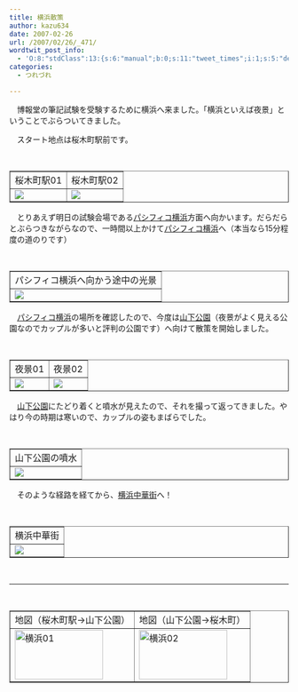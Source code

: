 ```yaml
---
title: 横浜散策
author: kazu634
date: 2007-02-26
url: /2007/02/26/_471/
wordtwit_post_info:
  - 'O:8:"stdClass":13:{s:6:"manual";b:0;s:11:"tweet_times";i:1;s:5:"delay";i:0;s:7:"enabled";i:1;s:10:"separation";s:2:"60";s:7:"version";s:3:"3.7";s:14:"tweet_template";b:0;s:6:"status";i:2;s:6:"result";a:0:{}s:13:"tweet_counter";i:2;s:13:"tweet_log_ids";a:1:{i:0;i:2817;}s:9:"hash_tags";a:0:{}s:8:"accounts";a:1:{i:0;s:7:"kazu634";}}'
categories:
  - つれづれ

---
```

<div class="section">
<p>
    　博報堂の筆記試験を受験するために横浜へ来ました。「横浜といえば夜景」ということでぶらついてきました。
</p>
  
<p>
    　スタート地点は桜木町駅前です。
</p></p> 
  
<p>
<center>
<br /> 
      
<table cellspacing="0" cellpadding="2" border="1">
<tr valign="top">
<td>
            桜木町駅01
</td>
          
<td>
            桜木町駅02
</td>
</tr>
        
<tr valign="top">
<td>
<a href="http://pics.livedoor.com/u/simoom634/2333712" onclick="__gaTracker('send', 'event', 'outbound-article', 'http://pics.livedoor.com/u/simoom634/2333712', '');" target="_blank"><img src="http://img01.pics.livedoor.com/001/d/3/d31f1b3439a11e6cd50e-M.JPG" border="0" /></a>
</td>
          
<td>
<a href="http://pics.livedoor.com/u/simoom634/2333715" onclick="__gaTracker('send', 'event', 'outbound-article', 'http://pics.livedoor.com/u/simoom634/2333715', '');" target="_blank"><img src="http://img01.pics.livedoor.com/001/9/6/96c7230db3e3a63215fb-M.JPG" border="0" /></a>
</td>
</tr>
</table>
      
<p>
</center> 
        
<p>
          　とりあえず明日の試験会場である<a href="http://ja.wikipedia.org/wiki/%E3%83%91%E3%82%B7%E3%83%95%E3%82%A3%E3%82%B3%E6%A8%AA%E6%B5%9C" onclick="__gaTracker('send', 'event', 'outbound-article', 'http://ja.wikipedia.org/wiki/%E3%83%91%E3%82%B7%E3%83%95%E3%82%A3%E3%82%B3%E6%A8%AA%E6%B5%9C', 'パシフィコ横浜');" target="blank">パシフィコ横浜</a>方面へ向かいます。だらだらとぶらつきながらなので、一時間以上かけて<a href="http://ja.wikipedia.org/wiki/%E3%83%91%E3%82%B7%E3%83%95%E3%82%A3%E3%82%B3%E6%A8%AA%E6%B5%9C" onclick="__gaTracker('send', 'event', 'outbound-article', 'http://ja.wikipedia.org/wiki/%E3%83%91%E3%82%B7%E3%83%95%E3%82%A3%E3%82%B3%E6%A8%AA%E6%B5%9C', 'パシフィコ横浜');" target="blank">パシフィコ横浜</a>へ（本当なら15分程度の道のりです）
</p>
        
<p>
<center>
<br /> 
            
<table cellspacing="0" cellpadding="2" border="1">
<tr valign="top">
<td>
                  パシフィコ横浜へ向かう途中の光景
</td>
</tr>
              
<tr valign="top">
<td>
<a href="http://pics.livedoor.com/u/simoom634/2333719" onclick="__gaTracker('send', 'event', 'outbound-article', 'http://pics.livedoor.com/u/simoom634/2333719', '');" target="_blank"><img src="http://img07.pics.livedoor.com/007/0/b/0b7ca6b2dd33b0a0a026-M.JPG" border="0" /></a>
</td>
</tr>
</table>
            
<p>
</center> 
              
<p>
                　<a href="http://ja.wikipedia.org/wiki/%E3%83%91%E3%82%B7%E3%83%95%E3%82%A3%E3%82%B3%E6%A8%AA%E6%B5%9C" onclick="__gaTracker('send', 'event', 'outbound-article', 'http://ja.wikipedia.org/wiki/%E3%83%91%E3%82%B7%E3%83%95%E3%82%A3%E3%82%B3%E6%A8%AA%E6%B5%9C', 'パシフィコ横浜');" target="blank">パシフィコ横浜</a>の場所を確認したので、今度は<a href="http://ja.wikipedia.org/wiki/%E5%B1%B1%E4%B8%8B%E5%85%AC%E5%9C%92" onclick="__gaTracker('send', 'event', 'outbound-article', 'http://ja.wikipedia.org/wiki/%E5%B1%B1%E4%B8%8B%E5%85%AC%E5%9C%92', '山下公園');" target="blank">山下公園</a>（夜景がよく見える公園なのでカップルが多いと評判の公園です）へ向けて散策を開始しました。
</p>
              
<p>
<center>
<br /> 
                  
<table cellspacing="0" cellpadding="2" border="1">
<tr valign="top">
<td>
                        夜景01
</td>
                      
<td>
                        夜景02
</td>
</tr>
                    
<tr valign="top">
<td>
<a href="http://pics.livedoor.com/u/simoom634/2333727" onclick="__gaTracker('send', 'event', 'outbound-article', 'http://pics.livedoor.com/u/simoom634/2333727', '');" target="_blank"><img src="http://img05.pics.livedoor.com/005/5/0/5021e79c4dc28a2217bb-M.JPG" border="0" /></a>
</td>
                      
<td>
<a href="http://pics.livedoor.com/u/simoom634/2333730" onclick="__gaTracker('send', 'event', 'outbound-article', 'http://pics.livedoor.com/u/simoom634/2333730', '');" target="_blank"><img src="http://img03.pics.livedoor.com/003/9/7/97fcb0425376973c8ed0-M.JPG" border="0" /></a>
</td>
</tr>
</table>
                  
<p>
</center> 
                    
<p>
                      　<a href="http://ja.wikipedia.org/wiki/%E5%B1%B1%E4%B8%8B%E5%85%AC%E5%9C%92" onclick="__gaTracker('send', 'event', 'outbound-article', 'http://ja.wikipedia.org/wiki/%E5%B1%B1%E4%B8%8B%E5%85%AC%E5%9C%92', '山下公園');" target="blank">山下公園</a>にたどり着くと噴水が見えたので、それを撮って返ってきました。やはり今の時期は寒いので、カップルの姿もまばらでした。
</p>
                    
<p>
<center>
<br /> 
                        
<table cellspacing="0" cellpadding="2" border="1">
<tr valign="top">
<td>
                              山下公園の噴水
</td>
</tr>
                          
<tr valign="top">
<td>
<a href="http://pics.livedoor.com/u/simoom634/2333787" onclick="__gaTracker('send', 'event', 'outbound-article', 'http://pics.livedoor.com/u/simoom634/2333787', '');" target="_blank"><img src="http://img02.pics.livedoor.com/002/b/7/b74cc57741b314463c3f-M.JPG" border="0" /></a>
</td>
</tr>
</table>
                        
<p>
</center> 
                          
<p>
                            　そのような経路を経てから、<a href="http://ja.wikipedia.org/wiki/%E6%A8%AA%E6%B5%9C%E4%B8%AD%E8%8F%AF%E8%A1%97" onclick="__gaTracker('send', 'event', 'outbound-article', 'http://ja.wikipedia.org/wiki/%E6%A8%AA%E6%B5%9C%E4%B8%AD%E8%8F%AF%E8%A1%97', '横浜中華街');" target="blank">横浜中華街</a>へ！
</p>
                          
<p>
<center>
<br /> 
                              
<table cellspacing="0" cellpadding="2" border="1">
<tr valign="top">
<td>
                                    横浜中華街
</td>
</tr>
                                
<tr valign="top">
<td>
<a href="http://pics.livedoor.com/u/simoom634/2333790" onclick="__gaTracker('send', 'event', 'outbound-article', 'http://pics.livedoor.com/u/simoom634/2333790', '');" target="_blank"><img src="http://img02.pics.livedoor.com/002/8/8/8847abe4ebdddc4b3b9a-M.JPG" border="0" /></a>
</td>
</tr>
</table>
                              
<p>
</center><br /> 
                                
<hr />
                                
<center>
<br /> 
                                  
<table cellspacing="0" cellpadding="2" border="1">
<tr valign="top">
<td>
                                        地図（桜木町駅→山下公園）
</td>
                                      
<td>
                                        地図（山下公園→桜木町）
</td>
</tr>
                                    
<tr valign="top">
<td>
<a href="http://maps.google.co.jp/maps?f=q&hl=ja&q=http://www.k3.dion.ne.jp/%7Esimoom/20070227_02.kml&ie=UTF8&z=12&om=1" onclick="__gaTracker('send', 'event', 'outbound-article', 'http://maps.google.co.jp/maps?f=q&hl=ja&q=http://www.k3.dion.ne.jp/%7Esimoom/20070227_02.kml&ie=UTF8&z=12&om=1', '');" target="_blank"><img width="159" alt="横浜01" src="http://image.blog.livedoor.jp/simoom634/imgs/4/9/4982aa7e-s.jpg" height="89" border="0" /></a>
</td>
                                      
<td>
<a href="http://maps.google.co.jp/maps?f=q&hl=ja&q=http://www.k3.dion.ne.jp/%7Esimoom/20070227_01.kml&ie=UTF8&z=12&om=1" onclick="__gaTracker('send', 'event', 'outbound-article', 'http://maps.google.co.jp/maps?f=q&hl=ja&q=http://www.k3.dion.ne.jp/%7Esimoom/20070227_01.kml&ie=UTF8&z=12&om=1', '');" target="_blank"><img width="159" alt="横浜02" src="http://image.blog.livedoor.jp/simoom634/imgs/4/2/42795dbd-s.jpg" height="89" border="0" /></a>
</td>
</tr>
</table>
                                  
<p>
</center> </div>